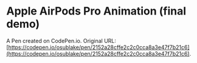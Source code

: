# Apple AirPods Pro Animation (final demo)

A Pen created on CodePen.io. Original URL: [https://codepen.io/osublake/pen/2152a28cffe2c2c0cca8a3e47f7b21c6](https://codepen.io/osublake/pen/2152a28cffe2c2c0cca8a3e47f7b21c6).


